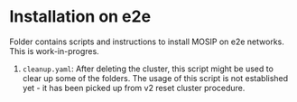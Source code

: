 # Installation on e2e

Folder contains scripts and instructions to install MOSIP on e2e networks.  This is work-in-progres.

1. `cleanup.yaml`:  After deleting the cluster, this script might be used to clear up some of the folders. The usage of this script is not established yet - it has been picked up from v2 reset cluster procedure.


